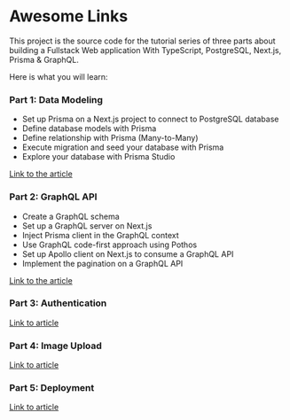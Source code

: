 # Awesome Links

This project is the source code for the tutorial series of three parts about building a Fullstack Web application With TypeScript, PostgreSQL, Next.js, Prisma & GraphQL.

Here is what you will learn:

### Part 1: Data Modeling

- Set up Prisma on a Next.js project to connect to PostgreSQL database
- Define database models with Prisma
- Define relationship with Prisma (Many-to-Many)
- Execute migration and seed your database with Prisma
- Explore your database with Prisma Studio

[Link to the article](https://www.prisma.io/blog/fullstack-nextjs-graphql-prisma-oklidw1rhw)

### Part 2: GraphQL API

- Create a GraphQL schema
- Set up a GraphQL server on Next.js
- Inject Prisma client in the GraphQL context
- Use GraphQL code-first approach using Pothos
- Set up Apollo client on Next.js to consume a GraphQL API
- Implement the pagination on a GraphQL API

[Link to the article](https://www.prisma.io/blog/fullstack-nextjs-graphql-prisma-2-fwpc6ds155)

### Part 3: Authentication

[Link to article](https://www.prisma.io/blog/fullstack-nextjs-graphql-prisma-3-clxbrcqppv)

### Part 4: Image Upload

[Link to article](https://www.prisma.io/blog/fullstack-nextjs-graphql-prisma-4-1k1kc83x3v)

### Part 5: Deployment

[Link to article](https://www.prisma.io/blog/fullstack-nextjs-graphql-prisma-5-m2fna60h7c)
